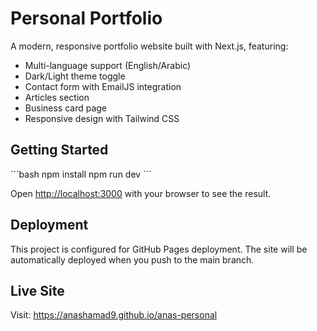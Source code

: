 # Personal Portfolio

A modern, responsive portfolio website built with Next.js, featuring:

- Multi-language support (English/Arabic)
- Dark/Light theme toggle
- Contact form with EmailJS integration
- Articles section
- Business card page
- Responsive design with Tailwind CSS

## Getting Started

\`\`\`bash
npm install
npm run dev
\`\`\`

Open [http://localhost:3000](http://localhost:3000) with your browser to see the result.

## Deployment

This project is configured for GitHub Pages deployment. The site will be automatically deployed when you push to the main branch.

## Live Site

Visit: https://anashamad9.github.io/anas-personal
